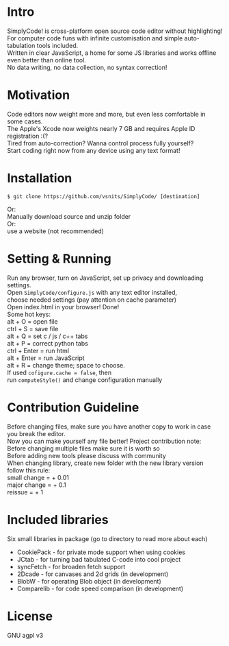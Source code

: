 

# Intro
   SimplyCode! is cross-platform open source code editor without highlighting! <br>
   For computer code funs with infinite customisation and simple auto-tabulation tools included. <br>
   Written in clear JavaScript, a home for some JS libraries and works offline even better than online tool. <br>
   No data writing, no data collection, no syntax correction!

# Motivation 
   Code editors now weight more and more, but even less comfortable in some cases. <br>
   The Apple's Xcode now weights nearly 7 GB and requires Apple ID registration :(? <br>
   Tired from auto-correction? Wanna control process fully yourself? <br>
   Start coding right now from any device using any text format! <br>

# Installation
   ```shell
 $ git clone https://github.com/vsnits/SimplyCode/ [destination]
 ```
  Or: <br>
   Manually download source and unzip folder <br>
  Or: <br>
   use a website (not recommended)

 # Setting & Running
  Run any browser, turn on JavaScript, set up privacy and downloading settings. <br>
  Open `SimplyCode/configure.js` with any text editor installed, <br>
  choose needed settings (pay attention on cache parameter) <br>
  Open index.html in your browser! Done! <br>
  Some hot keys: <br>
   alt + O = open file <br>
   ctrl + S = save file <br>
   alt + Q = set c / js / c++ tabs <br>
   alt + P = correct python tabs <br>
   ctrl + Enter = run html <br>
   alt + Enter = run JavaScript <br>
   alt + R = change theme; space to choose. <br>
   If used `cofigure.cache = false`, then <br>
   run `computeStyle()` and change configuration manually

 # Contribution Guideline
   Before changing files, make sure you have another copy to work in case you break the editor. <br>
   Now you can make yourself any file better! Project contribution note: <br>
   Before changing multiple files make sure it is worth so <br>
   Before adding new tools please discuss with community <br>
   When changing library, create new folder with the new library version <br>
   follow this rule: <br>
     small change = + 0.01 <br>
     major change = + 0.1 <br>
     reissue = + 1 <br>

 # Included libraries
   Six small libraries in package (go to directory to read more about each) <br>
   * CookiePack - for private mode support when using cookies 
   * JCtab - for turning bad tabulated C-code into cool project 
   * syncFetch - for broaden fetch support
   * 2Dcade - for canvases and 2d grids (in development)
   * BlobW - for operating Blob object (in development)
   * Comparelib - for code speed comparison (in development)

 # License
   GNU agpl v3
   
